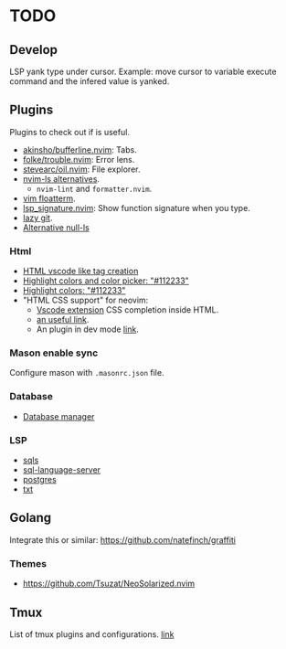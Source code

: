 # TODO
## Develop
LSP yank type under cursor. Example: move cursor to variable execute command and the infered value is yanked.

## Plugins
Plugins to check out if is useful.
- [akinsho/bufferline.nvim](https://github.com/akinsho/bufferline.nvim): Tabs.
- [folke/trouble.nvim](https://github.com/folke/trouble.nvim): Error lens.
- [stevearc/oil.nvim](https://github.com/stevearc/oil.nvim): File explorer.
- [nvim-ls alternatives](https://github.com/craftzdog/dotfiles-public/issues/132).
  - `nvim-lint` and `formatter.nvim`.
- [vim floatterm](https://github.com/voldikss/vim-floaterm).
- [lsp_signature.nvim](https://github.com/ray-x/lsp_signature.nvim): Show function signature when you type.
- [lazy git](https://github.com/kdheepak/lazygit.nvim).
- [Alternative null-ls](https://github.com/nvimdev/guard.nvim)
### Html
- [HTML vscode like tag creation](https://github.com/aca/emmet-ls)
- [Highlight colors and color picker: "#112233"](https://github.com/uga-rosa/ccc.nvim)
- [Highlight colors: "#112233"](https://github.com/norcalli/nvim-colorizer.lua)
- "HTML CSS support" for neovim:
    - [Vscode extension](https://marketplace.visualstudio.com/items?itemName=ecmel.vscode-html-css) CSS completion inside HTML. 
    - [an useful link](https://www.reddit.com/r/neovim/comments/14dblgn/new_plugin_html_css_support_for_neovim).
    - An plugin in dev mode [link](https://github.com/Jezda1337/nvim-html-css).

### Mason enable sync 
Configure mason with `.masonrc.json` file.

### Database
- [Database manager](https://github.com/kristijanhusak/vim-dadbod-ui)

### LSP
- [sqls](https://github.com/neovim/nvim-lspconfig/blob/master/lua/lspconfig/server_configurations/sqls.lua)
- [sql-language-server](https://github.com/neovim/nvim-lspconfig/blob/master/lua/lspconfig/server_configurations/sqls.lua)
- [postgres](https://github.com/neovim/nvim-lspconfig/blob/master/lua/lspconfig/server_configurations/sqls.lua)
- [txt](https://github.com/neovim/nvim-lspconfig/blob/master/lua/lspconfig/server_configurations/textlsp.lua)

## Golang
Integrate this or similar: https://github.com/natefinch/graffiti

### Themes
- https://github.com/Tsuzat/NeoSolarized.nvim

## Tmux
List of tmux plugins and configurations. [link](https://github.com/rothgar/awesome-tmux)
